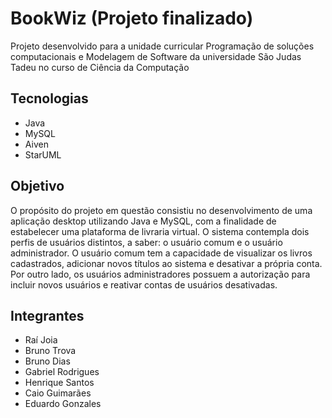 # BookWiz (Projeto finalizado)
Projeto desenvolvido para a unidade curricular Programação de soluções computacionais e Modelagem de Software da universidade São Judas Tadeu no curso de Ciência da Computação

## Tecnologias
* Java
* MySQL
* Aiven
* StarUML

## Objetivo
O propósito do projeto em questão consistiu no desenvolvimento de uma aplicação desktop utilizando Java e MySQL, com a finalidade de estabelecer uma plataforma de livraria virtual. O sistema contempla dois perfis de usuários distintos, a saber: o usuário comum e o usuário administrador. O usuário comum tem a capacidade de visualizar os livros cadastrados, adicionar novos títulos ao sistema e desativar a própria conta. Por outro lado, os usuários administradores possuem a autorização para incluir novos usuários e reativar contas de usuários desativadas.

## Integrantes
* Raí Joia
* Bruno Trova
* Bruno Dias
* Gabriel Rodrigues
* Henrique Santos
* Caio Guimarães
* Eduardo Gonzales
